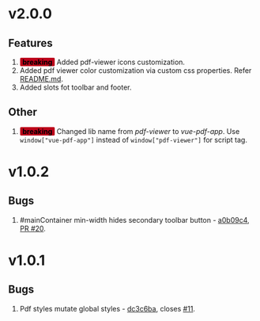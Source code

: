 # v2.0.0

## Features

1. **<span style="background: #bd011b; color:black; border-radius: 2px; padding: 0 5px">breaking</span>** Added pdf-viewer icons customization.
1. Added pdf viewer color customization via custom css properties. Refer [README.md](./README.md "README.md").
1. Added slots fot toolbar and footer.

## Other

1. **<span style="background: #bd011b; color:black; border-radius: 2px; padding: 0 5px">breaking</span>** Changed lib name from _pdf-viewer_ to _vue-pdf-app_. Use `window["vue-pdf-app"]` instead of `window["pdf-viewer"]` for script tag.

# v1.0.2

## Bugs

1. #mainContainer min-width hides secondary toolbar button - [a0b09c4](https://github.com/sandanat/vue-pdf-app/pull/20/commits/a0b09c4b86632f0b816856534f3975a2c0817e62), [PR #20](https://github.com/sandanat/vue-pdf-app/pull/20).

# v1.0.1

## Bugs

1. Pdf styles mutate global styles - [dc3c6ba](https://github.com/sandanat/vue-pdf-app/pull/13/commits/dc3c6ba7d9fde22753a9073c117628179e07e63e), closes [#11](https://github.com/sandanat/vue-pdf-app/issues/11).
